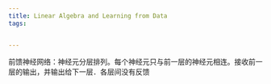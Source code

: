 ```yaml
---
title: Linear Algebra and Learning from Data
tags: 


---
```






前馈神经网络：神经元分层排列。每个神经元只与前一层的神经元相连。接收前一层的输出，并输出给下一层．各层间没有反馈
